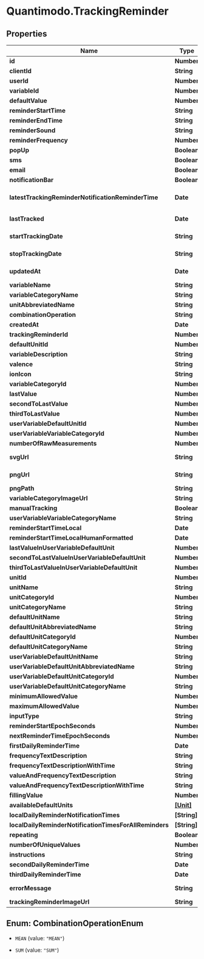 # Quantimodo.TrackingReminder

## Properties
Name | Type | Description | Notes
------------ | ------------- | ------------- | -------------
**id** | **Number** | id | [optional] 
**clientId** | **String** | clientId | [optional] 
**userId** | **Number** | ID of User | [optional] 
**variableId** | **Number** | Id for the variable to be tracked | [optional] 
**defaultValue** | **Number** | Default value to use for the measurement when tracking | [optional] 
**reminderStartTime** | **String** | Earliest time of day at which reminders should appear in UTC HH:MM:SS format | [optional] 
**reminderEndTime** | **String** | Latest time of day at which reminders should appear in UTC HH:MM:SS format | [optional] 
**reminderSound** | **String** | String identifier for the sound to accompany the reminder | [optional] 
**reminderFrequency** | **Number** | Number of seconds between one reminder and the next | 
**popUp** | **Boolean** | True if the reminders should appear as a popup notification | [optional] 
**sms** | **Boolean** | True if the reminders should be delivered via SMS | [optional] 
**email** | **Boolean** | True if the reminders should be delivered via email | [optional] 
**notificationBar** | **Boolean** | True if the reminders should appear in the notification bar | [optional] 
**latestTrackingReminderNotificationReminderTime** | **Date** | UTC ISO 8601 &#x60;YYYY-MM-DDThh:mm:ss&#x60;  timestamp for the reminder time of the latest tracking reminder notification that has been pre-emptively generated in the database | [optional] 
**lastTracked** | **Date** | UTC ISO 8601 &#x60;YYYY-MM-DDThh:mm:ss&#x60;  timestamp for the last time a measurement was received for this user and variable | [optional] 
**startTrackingDate** | **String** | Earliest date on which the user should be reminded to track in YYYY-MM-DD format | [optional] 
**stopTrackingDate** | **String** | Latest date on which the user should be reminded to track in YYYY-MM-DD format | [optional] 
**updatedAt** | **Date** | When the record in the database was last updated. Use UTC ISO 8601 &#x60;YYYY-MM-DDThh:mm:ss&#x60;  datetime format. Time zone should be UTC and not local. | [optional] 
**variableName** | **String** | Name of the variable to be used when sending measurements | 
**variableCategoryName** | **String** | Name of the variable category to be used when sending measurements | 
**unitAbbreviatedName** | **String** | Abbreviated name of the unit to be used when sending measurements | 
**combinationOperation** | **String** | The way multiple measurements are aggregated over time | [optional] 
**createdAt** | **Date** | Example: 2016-05-18 02:24:08 | [optional] 
**trackingReminderId** | **Number** | Example: 11841 | [optional] 
**defaultUnitId** | **Number** | Example: 10 | [optional] 
**variableDescription** | **String** | Example: negative | [optional] 
**valence** | **String** | Example: negative | [optional] 
**ionIcon** | **String** | Example: ion-sad-outline | [optional] 
**variableCategoryId** | **Number** | Example: 10 | [optional] 
**lastValue** | **Number** | Example: 2 | [optional] 
**secondToLastValue** | **Number** | Example: 1 | [optional] 
**thirdToLastValue** | **Number** | Example: 3 | [optional] 
**userVariableDefaultUnitId** | **Number** | Example: 10 | [optional] 
**userVariableVariableCategoryId** | **Number** | Example: 10 | [optional] 
**numberOfRawMeasurements** | **Number** | Example: 445 | [optional] 
**svgUrl** | **String** | Example: https://app.quantimo.do/ionic/Modo/www/img/variable_categories/symptoms.svg | [optional] 
**pngUrl** | **String** | Example: https://app.quantimo.do/ionic/Modo/www/img/variable_categories/symptoms.png | [optional] 
**pngPath** | **String** | Example: img/variable_categories/symptoms.png | [optional] 
**variableCategoryImageUrl** | **String** | Example: https://maxcdn.icons8.com/Color/PNG/96/Messaging/sad-96.png | [optional] 
**manualTracking** | **Boolean** | Example: 1 | [optional] 
**userVariableVariableCategoryName** | **String** | Example: Symptoms | [optional] 
**reminderStartTimeLocal** | **Date** | Example: 21:45:20 | [optional] 
**reminderStartTimeLocalHumanFormatted** | **Date** | Example: 09:45 PM | [optional] 
**lastValueInUserVariableDefaultUnit** | **Number** | Example: 2 | [optional] 
**secondToLastValueInUserVariableDefaultUnit** | **Number** | Example: 1 | [optional] 
**thirdToLastValueInUserVariableDefaultUnit** | **Number** | Example: 3 | [optional] 
**unitId** | **Number** | Example: 10 | [optional] 
**unitName** | **String** | Example: 1 to 5 Rating | [optional] 
**unitCategoryId** | **Number** | Example: 5 | [optional] 
**unitCategoryName** | **String** | Example: Rating | [optional] 
**defaultUnitName** | **String** | Example: 1 to 5 Rating | [optional] 
**defaultUnitAbbreviatedName** | **String** | Example: /5 | [optional] 
**defaultUnitCategoryId** | **Number** | Example: 5 | [optional] 
**defaultUnitCategoryName** | **String** | Example: Rating | [optional] 
**userVariableDefaultUnitName** | **String** | Example: 1 to 5 Rating | [optional] 
**userVariableDefaultUnitAbbreviatedName** | **String** | Example: /5 | [optional] 
**userVariableDefaultUnitCategoryId** | **Number** | Example: 5 | [optional] 
**userVariableDefaultUnitCategoryName** | **String** | Example: Rating | [optional] 
**minimumAllowedValue** | **Number** | Example: 1 | [optional] 
**maximumAllowedValue** | **Number** | Example: 5 | [optional] 
**inputType** | **String** | Example: saddestFaceIsFive | [optional] 
**reminderStartEpochSeconds** | **Number** | Example: 1469760320 | [optional] 
**nextReminderTimeEpochSeconds** | **Number** | Example: 1501555520 | [optional] 
**firstDailyReminderTime** | **Date** | Example: 02:45:20 | [optional] 
**frequencyTextDescription** | **String** | Example: Daily | [optional] 
**frequencyTextDescriptionWithTime** | **String** | Example: Daily at 09:45 PM | [optional] 
**valueAndFrequencyTextDescription** | **String** | Example: Rate daily | [optional] 
**valueAndFrequencyTextDescriptionWithTime** | **String** | Example: Rate daily at 09:45 PM | [optional] 
**fillingValue** | **Number** | Example: 0 | [optional] 
**availableDefaultUnits** | [**[Unit]**](Unit.md) |  | [optional] 
**localDailyReminderNotificationTimes** | **[String]** |  | [optional] 
**localDailyReminderNotificationTimesForAllReminders** | **[String]** |  | [optional] 
**repeating** | **Boolean** | Example: true | [optional] 
**numberOfUniqueValues** | **Number** | Example: 1 | [optional] 
**instructions** | **String** | Example: I am an instruction! | [optional] 
**secondDailyReminderTime** | **Date** | Example: 01:00:00 | [optional] 
**thirdDailyReminderTime** | **Date** | Example: 20:00:00 | [optional] 
**errorMessage** | **String** | Example: reminderStartTimeLocal is less than  $user-&gt;earliestReminderTime or greater than  $user-&gt;latestReminderTime | [optional] 
**trackingReminderImageUrl** | **String** | Example: Not Found | [optional] 


<a name="CombinationOperationEnum"></a>
## Enum: CombinationOperationEnum


* `MEAN` (value: `"MEAN"`)

* `SUM` (value: `"SUM"`)




